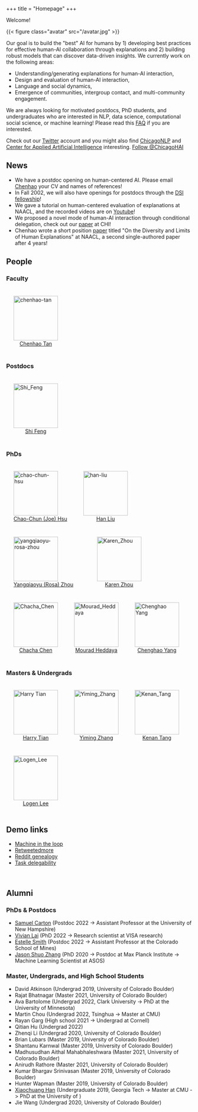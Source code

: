 +++
title = "Homepage"
+++

Welcome!

{{< figure class="avatar" src="/avatar.jpg" >}}

Our goal is to build the "best" AI for humans by 1) developing best practices for effective human-AI collaboration through explanations and 2) building robust models that can discover data-driven insights.
We currently work on the following areas:

* Understanding/generating explanations for human-AI interaction,
* Design and evaluation of human-AI interaction,
* Language and social dynamics,
* Emergence of communities, intergroup contact, and multi-community engagement.



We are always looking for motivated postdocs, PhD students, and undergraduates who are interested in NLP, data science, computational social science, or machine learning! Please read this [FAQ](https://chenhaot.com/faq.html) if you are interested. 

Check out our [Twitter](https://twitter.com/ChicagoHAI) account and you might also find [ChicagoNLP](https://twitter.com/ChicagoNLP) and [Center for Applied Artificial Intelligence](https://www.chicagobooth.edu/research/center-for-applied-artificial-intelligence) interesting.
<a href="https://twitter.com/ChicagoHAI?ref_src=twsrc%5Etfw" class="twitter-follow-button" data-show-count="false">Follow @ChicagoHAI</a><script async src="https://platform.twitter.com/widgets.js" charset="utf-8"></script>


## News

* We have a postdoc opening on human-centered AI. Please email [Chenhao](https://chenhaot.com/contact.html) your CV and names of references!
* In Fall 2002, we will also have openings for postdocs through the [DSI fellowship](http://datascience.uchicago.edu/engage/fellowships/)!
* We gave a tutorial on human-centered evaluation of explanations at NAACL, and the recorded videos are on [Youtube](https://www.youtube.com/playlist?list=PLegWUnz91Wfu7zWCcFemUv40M9kIikCjZ)!
* We proposed a novel mode of human-AI interaction through conditional delegation, check out our [paper](https://arxiv.org/abs/2204.11788) at CHI!
* Chenhao wrote a short position [paper](https://aclanthology.org/2022.naacl-main.158.pdf) titled "On the Diversity and Limits of Human Explanations" at NAACL, a second single-authored paper after 4 years!


## People
### Faculty


<!-- * [Chenhao Tan](https://chenhaot.com) -->
<figure style="display:inline-block;margin:20px;">
    <img src="/chenhao.jpg" alt="chenhao-tan" style="vertical-align:top;width:120px;" />
    <figcaption style="text-align:center;">
        <a href="https://chenhaot.com">Chenhao Tan</a>
    </figcaption>
</figure>

### Postdocs
<figure class="photo" style="display:inline-block;margin:20px;">
    <img src="Shi_Feng.jpeg" alt="Shi_Feng" style="vertical-align:top;width:120px;" />
    <figcaption style="text-align:center;">
        <a href="http://www.shifeng.umiacs.io/">Shi Feng</a>
    </figcaption>
</figure>

### PhDs

<figure class="photo" style="display:inline-block;margin:20px;">
    <img src="/joe.png" alt="chao-chun-hsu" style="vertical-align:top;width:120px;" />
    <figcaption style="text-align:center;">
        <a href="https://chaochunhsu.github.io/">Chao-Chun (Joe) Hsu</a>
    </figcaption>
</figure>
<figure class="photo" style="display:inline-block;margin:20px;">
    <img src="/han.png" alt="han-liu" style="vertical-align:top;width:120px;" />
    <figcaption style="text-align:center;">
        <a href="https://hanliuai.github.io/">Han Liu</a>
    </figcaption>
</figure>
<figure class="photo" style="display:inline-block;margin:20px;">
    <img src="/rosa.png" alt="yangqiaoyu-rosa-zhou" style="vertical-align:top;width:120px;" />
    <figcaption style="text-align:center;">
        <a href="https://rosafish.github.io/">Yangqiaoyu (Rosa) Zhou</a>
    </figcaption>
</figure>
<figure class="photo" style="display:inline-block;">
    <img src="Karen_Zhou.jpg" alt="Karen_Zhou" style="vertical-align:top;width:120px;" />
    <figcaption style="text-align:center;">
        <a href="https://karen-zhou.com/">Karen Zhou</a>
    </figcaption>
</figure>
<figure class="photo"  style="display:inline-block;margin:20px;">
    <img src="chacha_1.jpg" alt="Chacha_Chen" style="vertical-align:top;width:120px;" />
    <figcaption style="text-align:center;">
        <a href="https://chacha-chen.github.io">Chacha Chen</a>
    </figcaption>
</figure>
<figure class="photo"  style="display:inline-block;margin:20px;">
    <img src="Mourad_Heddaya.jpeg" alt="Mourad_Heddaya" style="vertical-align:top;width:120px;" />
    <figcaption style="text-align:center;">
        <a href="https://people.cs.uchicago.edu/~mourad/">Mourad Heddaya</a>
    </figcaption>
</figure>
<figure class="photo"  style="display:inline-block;margin:20px;">
    <img src="chenghao_yang.png" alt="Chenghao Yang" style="vertical-align:top;width:120px;" />
    <figcaption style="text-align:center;">
        <a href="https://yangalan123.github.io">Chenghao Yang</a>
    </figcaption>
</figure>

### Masters & Undergrads
<figure class="photo"  style="display:inline-block;margin:20px;">
    <img src="harry_tian.png" alt="Harry Tian" style="vertical-align:top;width:120px;" />
    <figcaption style="text-align:center;">
        <a href="https://twitter.com/HarryTian17">Harry Tian</a>
    </figcaption>
</figure>
<figure class="photo"  style="display:inline-block;margin:20px;">
    <img src="Yiming_Zhang.png" alt="Yiming_Zhang" style="vertical-align:top;width:120px;" />
    <figcaption style="text-align:center;">
        <a href="https://y0mingzhang.github.io/">Yiming Zhang</a>
    </figcaption>
</figure>
<figure class="photo"  style="display:inline-block;margin:20px;">
    <img src="Kenan_Tang.JPG" alt="Kenan_Tang" style="vertical-align:top;width:120px;" />
    <figcaption style="text-align:center;">
        <a href="https://kenantang.github.io/page/">Kenan Tang</a>
    </figcaption>
</figure>
<figure class="photo"  style="display:inline-block;margin:20px;">
    <img src="Logen_Lee.jpeg" alt="Logen_Lee" style="vertical-align:top;width:120px;" />
    <figcaption style="text-align:center;">
        <a href="https://logenleedev.github.io/">Logen Lee</a>
    </figcaption>
</figure>


## Demo links
* [Machine in the loop](https://machineintheloop.com/)
* [Retweetedmore](https://chenhaot.com/retweetedmore)
* [Reddit genealogy](https://redditvisualization.herokuapp.com/)
* [Task delegability](https://delegability.github.io/)
<br>

## Alumni

### PhDs & Postdocs
* [Samuel Carton](https://shcarton.github.io/) (Postdoc 2022 -> Assistant Professor at the University of New Hampshire)
* [Vivian Lai](https://vivlai.github.io/) (PhD 2022 -> Research scientist at VISA research) 
* [Estelle Smith](https://estellesmithphd.com) (Postdoc 2022 -> Assistant Professor at the Colorado School of Mines)
* [Jason Shuo Zhang](http://www.jasondarkblue.com/) (PhD 2020 -> Postdoc at Max Planck Institute -> Machine Learning Scientist at ASOS)

### Master, Undergrads, and High School Students
* David Atkinson (Undergrad 2019, University of Colorado Boulder)
* Rajat Bhatnagar (Master 2021, University of Colorado Boulder)
* Ava Bartolome (Undergrad 2022, Clark University -> PhD at the University of Minnesota)
* Martin Chou (Undergrad 2022, Tsinghua -> Master at CMU)
* Rayan Garg (High school 2021 -> Undergrad at Cornell)
* Qitian Hu (Undergrad 2022)
* Zhenqi Li (Undergrad 2020, University of Colorado Boulder)
* Brian Lubars (Master 2019, University of Colorado Boulder)
* Shantanu Karnwal (Master 2019, University of Colorado Boulder)
* Madhusudhan Aithal Mahabhaleshwara (Master 2021, University of Colorado Boulder)
* Anirudh Rathore (Master 2021, University of Colorado Boulder)
* Kumar Bhargav Srinivasan (Master 2019, University of Colorado Boulder)
* Hunter Wapman (Master 2019, University of Colorado Boulder)
* [Xiaochuang Han](https://xhan77.github.io/) (Undergraduate 2019, Georgia Tech -> Master at CMU -> PhD at the University of )
* Jie Wang (Undergrad 2020, University of Colorado Boulder)



